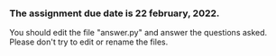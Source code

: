 ### The assignment due date is 22 february, 2022.

You should edit the file "answer.py" and answer the questions asked.
Please don't try to edit or rename the files.

